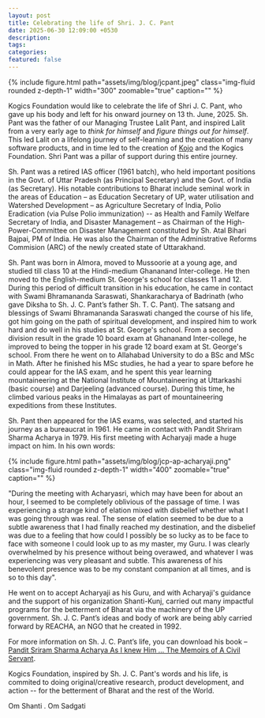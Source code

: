 ```yaml
---
layout: post
title: Celebrating the life of Shri. J. C. Pant
date: 2025-06-30 12:09:00 +0530
description:
tags: 
categories:
featured: false
---
```


<div class="float-right ml-3 mb-1">
  {% include figure.html path="assets/img/blog/jcpant.jpeg" class="img-fluid rounded z-depth-1" width="300" zoomable="true" caption="" %}
</div>

Kogics Foundation would like to celebrate the life of Shri J. C. Pant, who gave up his body and left for his onward journey on 13 th. June, 2025. Sh. Pant was the father of our Managing Trustee Lalit Pant, and inspired Lalit from a very early age to *think for himself* and *figure things out for himself*. This led Lalit on a lifelong journey of self-learning and the creation of many software products, and in time led to the creation of [Kojo](/kojo) and the Kogics Foundation. Shri Pant was a pillar of support during this entire journey.

Sh. Pant was a retired IAS officer (1961 batch), who held important positions in the Govt. of Uttar Pradesh (as Principal Secretary) and the Govt. of India (as Secretary). His notable contributions to Bharat include seminal work in the areas of Education – as Education Secretary of UP, water utilisation and Watershed Development – as Agriculture Secretary of India, Polio Eradication (via Pulse Polio immunization) -- as Health and Family Welfare Secretary of India, and Disaster Management – as Chairman of the High-Power-Committee on Disaster Management constituted by Sh. Atal Bihari Bajpai, PM of India. He was also the Chairman of the Administrative Reforms Commision (ARC) of the newly created state of Uttarakhand.

Sh. Pant was born in Almora, moved to Mussoorie at a young age, and studied till class 10 at the Hindi-medium Ghananand Inter-college. He then moved to the English-medium St. George's school for classes 11 and 12. During this period of difficult transition in his education, he came in contact with Swami Bhramananda Saraswati, Shankaracharya of Badrinath (who gave Diksha to Sh. J. C. Pant’s father Sh. T. C. Pant). The satsang and blessings of Swami Bhramananda Saraswati changed the course of his life, got him going on the path of spiritual development, and inspired him to work hard and do well in his studies at St. George's school. From a second division result in the grade 10 board exam at Ghananand Inter-college, he improved to being the topper in his grade 12 board exam at St. George's school. From there he went on to Allahabad University to do a BSc and MSc in Math. After he finished his MSc studies, he had a year to spare before he could appear for the IAS exam, and he spent this year learning mountaineering at the National Institute of Mountaineering at Uttarkashi (basic course) and Darjeeling (advanced course). During this time, he climbed various peaks in the Himalayas as part of mountaineering expeditions from these Institutes. 

Sh. Pant then appeared for the IAS exams, was selected, and started his journey as a bureaucrat in 1961. He came in contact with Pandit Shriram Sharma Acharya in 1979. His first meeting with Acharyaji made a huge impact on him. In his own words:

<div class="float-right ml-3 mb-1">
  {% include figure.html path="assets/img/blog/jcp-ap-acharyaji.png" class="img-fluid rounded z-depth-1" width="400" zoomable="true" caption="" %}
</div>

"During the meeting with Acharyasri, which may have been for about an hour, I seemed to be completely oblivious of the passage of time. I was experiencing a strange kind of elation mixed with disbelief whether what I was going through was real. The sense of elation seemed to be due to a subtle awareness that I had finally reached my destination, and the disbelief was due to a feeling that how could I possibly be so lucky as to be face to face with someone I could look up to as my master, my Guru. I was clearly overwhelmed by his presence without being overawed, and whatever I was experiencing was very pleasant and subtle. This awareness of his benevolent presence was to be my constant companion at all times, and is so to this day".

He went on to accept Acharyaji as his Guru, and with Acharyaji's guidance and the support of his organization Shanti-Kunj, carried out many impactful programs for the betterment of Bharat via the machinery of the UP government. Sh. J. C. Pant’s ideas and body of work are being ably carried forward by REACHA, an NGO that he created in 1992.

For more information on Sh. J. C. Pant’s life, you can download his book – [Pandit Sriram Sharma Acharya As I knew Him ... The Memoirs of A Civil Servant](https://www.reacha.org/Publications/panditsriramsharma).

Kogics Foundation, inspired by Sh. J. C. Pant's words and his life, is commited to doing original/creative research, product development, and action -- for the betterment of Bharat and the rest of the World.

Om Shanti . Om Sadgati








